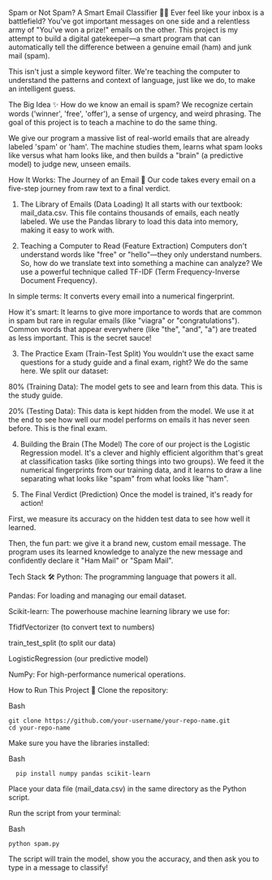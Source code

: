 Spam or Not Spam? A Smart Email Classifier 🕵️‍♂️
Ever feel like your inbox is a battlefield? You've got important messages on one side and a relentless army of "You've won a prize!" emails on the other. This project is my attempt to build a digital gatekeeper—a smart program that can automatically tell the difference between a genuine email (ham) and junk mail (spam).

This isn't just a simple keyword filter. We're teaching the computer to understand the patterns and context of language, just like we do, to make an intelligent guess.

The Big Idea ✨
How do we know an email is spam? We recognize certain words ('winner', 'free', 'offer'), a sense of urgency, and weird phrasing. The goal of this project is to teach a machine to do the same thing.

We give our program a massive list of real-world emails that are already labeled 'spam' or 'ham'. The machine studies them, learns what spam looks like versus what ham looks like, and then builds a "brain" (a predictive model) to judge new, unseen emails.

How It Works: The Journey of an Email 🧠
Our code takes every email on a five-step journey from raw text to a final verdict.

1. The Library of Emails (Data Loading)
It all starts with our textbook: mail_data.csv. This file contains thousands of emails, each neatly labeled. We use the Pandas library to load this data into memory, making it easy to work with.

2. Teaching a Computer to Read (Feature Extraction)
Computers don't understand words like "free" or "hello"—they only understand numbers. So, how do we translate text into something a machine can analyze? We use a powerful technique called TF-IDF (Term Frequency-Inverse Document Frequency).

In simple terms: It converts every email into a numerical fingerprint.

How it's smart: It learns to give more importance to words that are common in spam but rare in regular emails (like "viagra" or "congratulations"). Common words that appear everywhere (like "the", "and", "a") are treated as less important. This is the secret sauce!

3. The Practice Exam (Train-Test Split)
You wouldn't use the exact same questions for a study guide and a final exam, right? We do the same here. We split our dataset:

80% (Training Data): The model gets to see and learn from this data. This is the study guide.

20% (Testing Data): This data is kept hidden from the model. We use it at the end to see how well our model performs on emails it has never seen before. This is the final exam.

4. Building the Brain (The Model)
The core of our project is the Logistic Regression model. It's a clever and highly efficient algorithm that's great at classification tasks (like sorting things into two groups). We feed it the numerical fingerprints from our training data, and it learns to draw a line separating what looks like "spam" from what looks like "ham".

5. The Final Verdict (Prediction)
Once the model is trained, it's ready for action!

First, we measure its accuracy on the hidden test data to see how well it learned.

Then, the fun part: we give it a brand new, custom email message. The program uses its learned knowledge to analyze the new message and confidently declare it "Ham Mail" or "Spam Mail".

Tech Stack 🛠️
Python: The programming language that powers it all.

Pandas: For loading and managing our email dataset.

Scikit-learn: The powerhouse machine learning library we use for:

TfidfVectorizer (to convert text to numbers)

train_test_split (to split our data)

LogisticRegression (our predictive model)

NumPy: For high-performance numerical operations.

How to Run This Project 🚀
Clone the repository:

Bash

    git clone https://github.com/your-username/your-repo-name.git
    cd your-repo-name
Make sure you have the libraries installed:

Bash

      pip install numpy pandas scikit-learn
Place your data file (mail_data.csv) in the same directory as the Python script.

Run the script from your terminal:

Bash

    python spam.py
The script will train the model, show you the accuracy, and then ask you to type in a message to classify!

